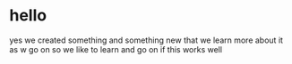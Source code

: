 # hello

yes we created something and something new that we learn more about it as w go on
so we like to learn and go on if this works well
